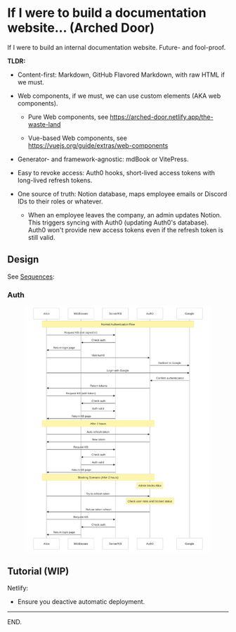 # If I were to build a documentation website... (Arched Door)

If I were to build an internal documentation website. Future- and fool-proof.

**TLDR:**

- Content-first: Markdown, GitHub Flavored Markdown, with raw HTML if we must.

- Web components, if we must, we can use custom elements (AKA web components).

    * Pure Web components, see https://arched-door.netlify.app/the-waste-land

    * Vue-based Web components, see https://vuejs.org/guide/extras/web-components

- Generator- and framework-agnostic: mdBook or VitePress.

- Easy to revoke access: Auth0 hooks, short-lived access tokens with long-lived refresh tokens.

- One source of truth: Notion database, maps employee emails or Discord IDs to their roles or whatever.

    * When an employee leaves the company, an admin updates Notion. \
      This triggers syncing with Auth0 (updating Auth0's database). \
      Auth0 won't provide new access tokens even if the refresh token is still valid.


## Design

See [Sequences](sequences.md):

### Auth

<figure style="background: white;">

![](auth-sequence.svg)

</figure>


## Tutorial (WIP)

Netlify:

- Ensure you deactive automatic deployment.

---

END.
